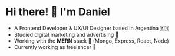 # Hi there! 👋 I'm Daniel
- A Frontend Developer & UX/UI Designer based in Argentina 🇦🇷
- Studied digital marketing and advertising 🥓
- Working with the **MERN** stack 🥗 (Mongo, Express, React, Node)
- Currently working as freelancer 🍜
